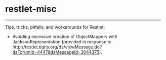 # restlet-misc
__________________

Tips, tricks, pitfalls, and workarounds for Restlet:

-   Avoiding excessive creation of ObjectMappers with JacksonRepresentation
    (provided in response to http://restlet.tigris.org/ds/viewMessage.do?dsForumId=4447&dsMessageId=3044375).
